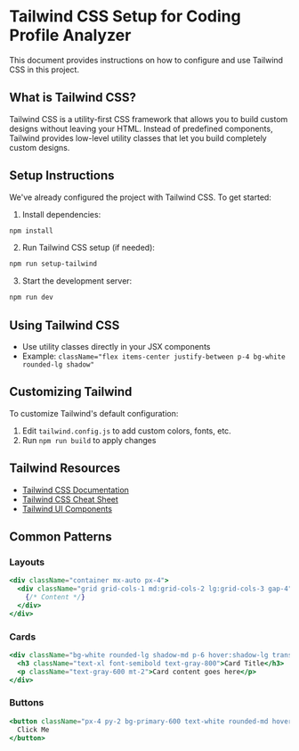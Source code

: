 # Tailwind CSS Setup for Coding Profile Analyzer

This document provides instructions on how to configure and use Tailwind CSS in this project.

## What is Tailwind CSS?

Tailwind CSS is a utility-first CSS framework that allows you to build custom designs without leaving your HTML. Instead of predefined components, Tailwind provides low-level utility classes that let you build completely custom designs.

## Setup Instructions

We've already configured the project with Tailwind CSS. To get started:

1. Install dependencies:

```bash
npm install
```

2. Run Tailwind CSS setup (if needed):

```bash
npm run setup-tailwind
```

3. Start the development server:

```bash
npm run dev
```

## Using Tailwind CSS

- Use utility classes directly in your JSX components
- Example: `className="flex items-center justify-between p-4 bg-white rounded-lg shadow"`

## Customizing Tailwind

To customize Tailwind's default configuration:

1. Edit `tailwind.config.js` to add custom colors, fonts, etc.
2. Run `npm run build` to apply changes

## Tailwind Resources

- [Tailwind CSS Documentation](https://tailwindcss.com/docs)
- [Tailwind CSS Cheat Sheet](https://nerdcave.com/tailwind-cheat-sheet)
- [Tailwind UI Components](https://tailwindui.com/)

## Common Patterns

### Layouts

```jsx
<div className="container mx-auto px-4">
  <div className="grid grid-cols-1 md:grid-cols-2 lg:grid-cols-3 gap-4">
    {/* Content */}
  </div>
</div>
```

### Cards

```jsx
<div className="bg-white rounded-lg shadow-md p-6 hover:shadow-lg transition-shadow">
  <h3 className="text-xl font-semibold text-gray-800">Card Title</h3>
  <p className="text-gray-600 mt-2">Card content goes here</p>
</div>
```

### Buttons

```jsx
<button className="px-4 py-2 bg-primary-600 text-white rounded-md hover:bg-primary-700">
  Click Me
</button>
```
